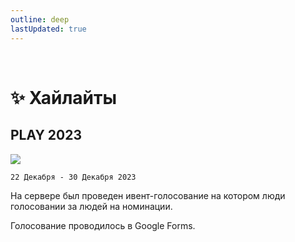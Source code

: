 ```yaml
---
outline: deep
lastUpdated: true
---
```


<Pill name="ML Create" link="./" icon="solar:archive-bold-duotone" color="#868dcc" /> <br/>
 
# ✨ Хайлайты

## PLAY 2023

![](/WIKI/ML-Create/Highlights/demo_img_1.webp)

<Links :items="[
    { 
        name: 'PLAY 2023', 
        link: '/wiki/play/play23', 
        image: '/WIKI/Play/Che/play2023logo.png'
    },
  ]"
/>

`22 Декабря - 30 Декабря 2023`

На сервере был проведен ивент-голосование на котором люди голосовании за людей на номинации.

Голосование проводилось в Google Forms.

